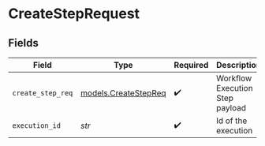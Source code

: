 # CreateStepRequest


## Fields

| Field                                              | Type                                               | Required                                           | Description                                        | Example                                            |
| -------------------------------------------------- | -------------------------------------------------- | -------------------------------------------------- | -------------------------------------------------- | -------------------------------------------------- |
| `create_step_req`                                  | [models.CreateStepReq](../models/createstepreq.md) | :heavy_check_mark:                                 | Workflow Execution Step payload                    |                                                    |
| `execution_id`                                     | *str*                                              | :heavy_check_mark:                                 | Id of the execution                                | wd56125gah                                         |